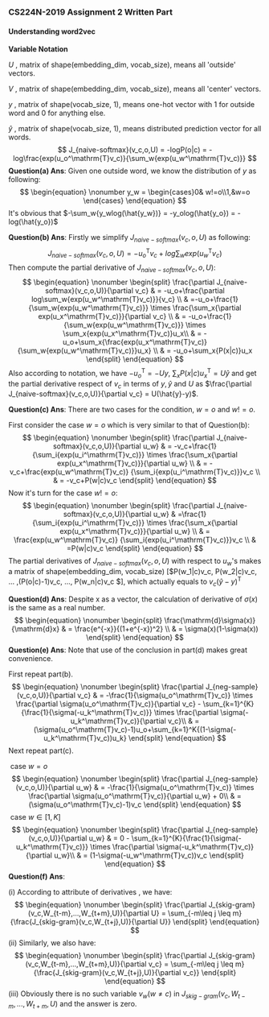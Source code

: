 ### CS224N-2019 Assignment 2  Written Part ###

#### Understanding word2vec ####

**Variable Notation**

$U$ , matrix of shape(embedding_dim, vocab_size), means all 'outside' vectors.

$V$ , matrix of shape(embedding_dim, vocab_size), means all 'center' vectors.

$y$ , matrix of shape(vocab_size, 1), means one-hot vector with 1 for outside word and 0 for anything else.

$\hat{y}$ , matrix of shape(vocab_size, 1), means distributed prediction vector for all words.
$$
J_{naive-softmax}(v_c,o,U) = -logP(o|c) = -log\frac{exp(u_o^\mathrm{T}v_c)}{\sum_w{exp(u_w^\mathrm{T}v_c)}}
$$
**Question(a) Ans**: Given one outside word, we know the distribution of $y$ as following:
$$
\begin{equation} \nonumber
 y_w = \begin{cases}0& w!=o\\1,&w=o \end{cases}
\end{equation}
$$
It's obvious that $-\sum_w{y_wlog(\hat{y_w})} = -y_olog(\hat{y_o}) = -log(\hat{y_o})$

**Question(b) Ans**: Firstly we simplify $J_{naive-softmax}(v_c,o,U)$ as following:
$$
\begin{equation} \nonumber
 J_{naive-softmax}(v_c,o,U) = -u_o^\mathrm{T}v_c+log\sum_w{exp(u_w^\mathrm{T}v_c)}
\end{equation}
$$
Then compute the partial derivative of $J_{naive-softmax}(v_c,o,U)$:
$$
\begin{equation} \nonumber
\begin{split}
 \frac{\partial J_{naive-softmax}(v_c,o,U)}{\partial v_c} & = -u_o+\frac{\partial log\sum_w{exp(u_w^\mathrm{T}v_c)}}{v_c} \\
 & =-u_o+\frac{1}{\sum_w{exp(u_w^\mathrm{T}v_c)}} \times \frac{\sum_x{\partial exp(u_x^\mathrm{T}v_c)}}{\partial v_c} \\
 & = -u_o+\frac{1}{\sum_w{exp(u_w^\mathrm{T}v_c)}} \times \sum_x{exp(u_x^\mathrm{T}v_c)}u_x\\
 & = -u_o+\sum_x{\frac{exp(u_x^\mathrm{T}v_c)}{\sum_w{exp(u_w^\mathrm{T}v_c)}}u_x} \\
 & = -u_o+\sum_x{P(x|c)}u_x
\end{split} 
\end{equation}
$$
Also according to notation, we have $-u_o^\mathrm{T} = -Uy$,  $\sum_x{P(x|c)}u_x^\mathrm{T} = U\hat{y}$  and get the partial derivative respect of $v_c$ in terms of $y,\hat{y}$ and $U$ as $\frac{\partial J_{naive-softmax}(v_c,o,U)}{\partial v_c} = U(\hat{y}-y)$.

**Question(c) Ans**: There are two cases for the condition, $w=o$ and $w != o$. 

First consider the case $w = o$ which is very similar to that of Question(b):
$$
\begin{equation} \nonumber
\begin{split}
	\frac{\partial J_{naive-softmax}(v_c,o,U)}{\partial u_w} & = -v_c+\frac{1}{\sum_i{exp(u_i^\mathrm{T}v_c)}} \times \frac{\sum_x{\partial exp(u_x^\mathrm{T}v_c)}}{\partial u_w} \\
 & = -v_c+\frac{exp(u_w^\mathrm{T}v_c)}
 {\sum_i{exp(u_i^\mathrm{T}v_c)}}v_c \\
 & = -v_c+P(w|c)v_c
\end{split} 
\end{equation}
$$
Now it's turn for the case $w != o$:
$$
\begin{equation} \nonumber
\begin{split}
	\frac{\partial J_{naive-softmax}(v_c,o,U)}{\partial u_w} & =\frac{1}{\sum_i{exp(u_i^\mathrm{T}v_c)}} \times \frac{\sum_x{\partial exp(u_x^\mathrm{T}v_c)}}{\partial u_w} \\
 & = \frac{exp(u_w^\mathrm{T}v_c)}
 {\sum_i{exp(u_i^\mathrm{T}v_c)}}v_c \\
 & =P(w|c)v_c
\end{split} 
\end{equation}
$$
The partial derivatives of  $J_{naive-softmax}(v_c,o,U)$ with respect to $u_w$'s makes a  matrix of shape(embedding_dim, vocab_size) [$P(w_1|c)v_c, P(w_2|c)v_c, ... ,(P(o|c)-1)v_c, ..., P(w_n|c)v_c $], which actually equals to $v_c(\hat{y}-y)^\mathrm{T}$ 

**Question(d) Ans**: Despite x as a vector, the calculation of derivative of  $\sigma(x)$ is the same as a real number.
$$
\begin{equation} \nonumber
\begin{split}
 \frac{\mathrm{d}\sigma(x)}{\mathrm{d}x} & = \frac{e^{-x}}{(1+e^{-x})^2} \\
 & = \sigma(x)(1-\sigma(x))
\end{split} 
\end{equation}
$$
**Question(e) Ans**: Note that use of the conclusion in part(d) makes great convenience.

First repeat part(b). 
$$
\begin{equation} \nonumber
\begin{split}
 \frac{\partial J_{neg-sample}(v_c,o,U)}{\partial v_c} & = -\frac{1}{\sigma(u_o^\mathrm{T}v_c)} \times \frac{\partial \sigma(u_o^\mathrm{T}v_c)}{\partial v_c} - \sum_{k=1}^{K}{\frac{1}{\sigma(-u_k^\mathrm{T}v_c)}} \times \frac{\partial \sigma(-u_k^\mathrm{T}v_c)}{\partial v_c}\\
 & = (\sigma(u_o^\mathrm{T}v_c)-1)u_o+\sum_{k=1}^K{(1-\sigma(-u_k^\mathrm{T}v_c))u_k}
\end{split} 
\end{equation}
$$
Next repeat part(c).

​	case $w = o$
$$
\begin{equation} \nonumber
\begin{split}
 \frac{\partial J_{neg-sample}(v_c,o,U)}{\partial u_w} & = -\frac{1}{\sigma(u_o^\mathrm{T}v_c)} \times \frac{\partial \sigma(u_o^\mathrm{T}v_c)}{\partial u_w} + 0\\
 & = (\sigma(u_o^\mathrm{T}v_c)-1)v_c
\end{split} 
\end{equation}
$$
​	case $w \in [1,K]$
$$
\begin{equation} \nonumber
\begin{split}
 \frac{\partial J_{neg-sample}(v_c,o,U)}{\partial u_w} & = 0 - \sum_{k=1}^{K}{\frac{1}{\sigma(-u_k^\mathrm{T}v_c)}} \times \frac{\partial \sigma(-u_k^\mathrm{T}v_c)}{\partial u_w}\\
 & = (1-\sigma(-u_w^\mathrm{T}v_c))v_c
\end{split} 
\end{equation}
$$
**Question(f) Ans**:

(i) According to attribute of derivatives , we have:
$$
\begin{equation} \nonumber
\begin{split}
\frac{\partial J_{skig-gram}(v_c,W_{t-m},...,W_{t+m},U)}{\partial U} = \sum_{-m\leq j \leq m}{\frac{J_{skig-gram}(v_c,W_{t+j},U)}{\partial U}}
\end{split} 
\end{equation}
$$
(ii) Similarly, we also have:
$$
\begin{equation} \nonumber
\begin{split}
\frac{\partial J_{skig-gram}(v_c,W_{t-m},...,W_{t+m},U)}{\partial v_c} = \sum_{-m\leq j \leq m}{\frac{J_{skig-gram}(v_c,W_{t+j},U)}{\partial v_c}}
\end{split} 
\end{equation}
$$
(iii) Obviously there is no such variable $v_w(w \neq c)$ in $J_{skig-gram}(v_c,W_{t-m},...,W_{t+m},U)$ and the answer is zero. 